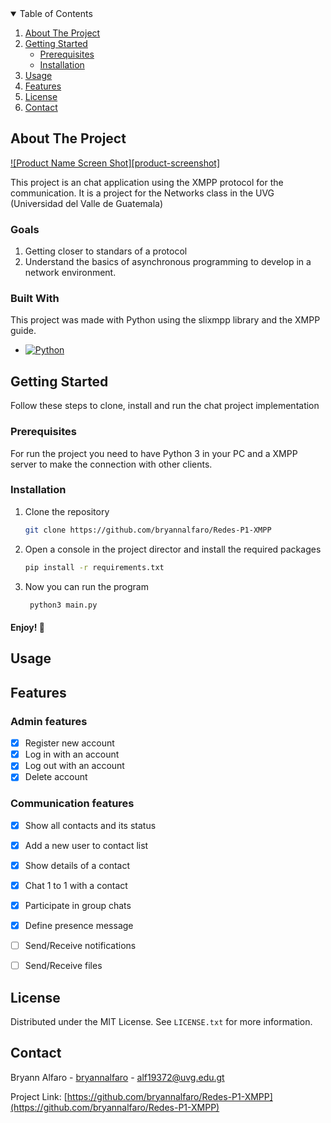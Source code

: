 <!-- REFERENCE OF TEMPLATE: https://www.readme-templates.com/ -->
<!-- TABLE OF CONTENTS -->
<details open="open">
  <summary>Table of Contents</summary>
  <ol>
    <li>
      <a href="#about-the-project">About The Project</a>
    </li>
    <li>
      <a href="#getting-started">Getting Started</a>
      <ul>
        <li><a href="#prerequisites">Prerequisites</a></li>
        <li><a href="#installation">Installation</a></li>
      </ul>
    </li>
    <li><a href="#usage">Usage</a></li>
    <li><a href="#features">Features</a></li>
    <li><a href="#license">License</a></li>
    <li><a href="#contact">Contact</a></li>
  </ol>
</details>



<!-- ABOUT THE PROJECT -->
## About The Project

[![Product Name Screen Shot][product-screenshot]](https://example.com)

This project is an chat application using the XMPP protocol for the communication. It is a project for the Networks class in the UVG (Universidad del Valle de Guatemala)

### Goals

1. Getting closer to standars of a protocol 
2. Understand the basics of asynchronous programming to develop in a network environment. 

### Built With

This project was made with Python using the slixmpp library and the XMPP guide.


* [![Python][Python.com]][Python-url]




<!-- GETTING STARTED -->
## Getting Started

Follow these steps to clone, install and run the chat project implementation

### Prerequisites

For run the project you need to have Python 3 in your PC and a XMPP server to make the connection with other clients.


### Installation

1. Clone the repository
   ```sh
   git clone https://github.com/bryannalfaro/Redes-P1-XMPP
   ```
2. Open a console in the project director and install the required packages
   ```sh
   pip install -r requirements.txt
   ```
3. Now you can run the program
   ```sh
    python3 main.py
   ```
#### Enjoy! :partying_face:


<!-- USAGE EXAMPLES -->
## Usage





<!-- FEATURES -->
## Features
### Admin features

- [x] Register new account
- [x] Log in with an account
- [x] Log out with an account
- [x] Delete account

### Communication features

- [x] Show all contacts and its status
- [x] Add a new user to contact list
- [x] Show details of a contact
- [x] Chat 1 to 1 with a contact
- [x] Participate in group chats
- [x] Define presence message
- [ ] Send/Receive notifications
- [ ] Send/Receive files


<!-- LICENSE -->
## License

Distributed under the MIT License. See `LICENSE.txt` for more information.


<!-- CONTACT -->
## Contact

Bryann Alfaro - [bryannalfaro](https://github.com/bryannalfaro) - alf19372@uvg.edu.gt

Project Link: [https://github.com/bryannalfaro/Redes-P1-XMPP](https://github.com/bryannalfaro/Redes-P1-XMPP)









[Python.com]: https://img.shields.io/badge/Python-FFD43B?style=for-the-badge&logo=python&logoColor=blue
[Python-url]: https://www.python.org/
 
